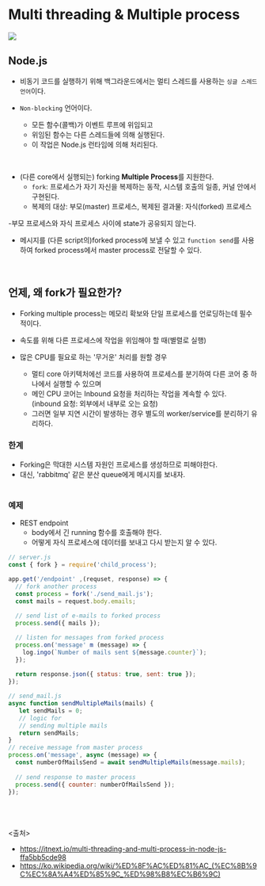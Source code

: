 # Multi threading & Multiple process
<img src="https://github.com/in3166/TIL/blob/main/Nodejs/img/1_evOcy9n3vslkDt0Mj8mBYw.jpeg" />

## Node.js
- 비동기 코드를 실행하기 위해 백그라운드에서는 멀티 스레드를 사용하는 `싱글 스레드 언어`이다.

- `Non-blocking` 언어이다.
  - 모든 함수(콜백)가 이벤트 루프에 위임되고
  - 위임된 함수는 다른 스레드들에 의해 실행된다.
  - 이 작업은 Node.js 런타임에 의해 처리된다.
<br>

- (다른 core에서 실행되는) forking **Multiple Process**를 지원한다. 
  - `fork`: 프로세스가 자기 자신을 복제하는 동작, 시스템 호출의 일종, 커널 안에서 구현된다.
  - 복제의 대상: 부모(master) 프로세스, 복제된 결과물: 자식(forked) 프로세스
  
-부모 프로세스와 자식 프로세스 사이에 state가 공유되지 않는다.
- 메시지를 (다른 script의)forked process에 보낼 수 있고 `function send`를 사용하여 forked process에서 master process로 전달할 수 있다. 

<br>

## 언제, 왜 fork가 필요한가?
- Forking multiple process는 메모리 확보와 단일 프로세스를 언로딩하는데 필수적이다.
- 속도를 위해 다른 프로세스에 작업을 위임해야 할 때(별렬로 실행)

- 많은 CPU를 필요로 하는 '무거운' 처리를 원할 경우
  - 멀티 core 아키텍처에선 코드를 사용하여 프로세스를 분기하여 다른 코어 중 하나에서 실행할 수 있으며
  - 메인 CPU 코어는 Inbound 요청을 처리하는 작업을 계속할 수 있다. (inbound 요청: 외부에서 내부로 오는 요청)
  - 그러면 일부 지연 시간이 발생하는 경우 별도의 worker/service를 분리하기 유리하다.

### 한계
- Forking은 막대한 시스템 자원인 프로세스를 생성하므로 피해야한다.
- 대신, 'rabbitmq' 같은 분산 queue에게 메시지를 보내자.
<br><br>

### 예제
- REST endpoint
  - body에서 긴 running 함수를 호출해야 한다.
  - 어떻게 자식 프로세스에 데이터를 보내고 다시 받는지 알 수 있다.
```js
// server.js
const { fork } = require('child_process');

app.get('/endpoint' ,(requset, response) => {
  // fork another process
  const process = fork('./send_mail.js');
  const mails = request.body.emails;
  
  // send list of e-mails to forked process
  process.send({ mails });

  // listen for messages from forked process
  process.on('message' m (message) => {
    log.ingo(`Number of mails sent ${message.counter}`);
  });
  
  return response.json({ status: true, sent: true });
});
```
```js
// send_mail.js
async function sendMultipleMails(mails) {
   let sendMails = 0;
   // logic for
   // sending multiple mails
   return sendMails;
}
// receive message from master process
process.on('message', async (message) => {
  const numberOfMailsSend = await sendMultipleMails(message.mails); 
  
  // send response to master process
  process.send({ counter: numberOfMailsSend });
});
```

<br><br><br>
<출처>
- https://itnext.io/multi-threading-and-multi-process-in-node-js-ffa5bb5cde98
- https://ko.wikipedia.org/wiki/%ED%8F%AC%ED%81%AC_(%EC%8B%9C%EC%8A%A4%ED%85%9C_%ED%98%B8%EC%B6%9C)
